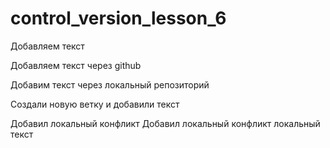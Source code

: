 ﻿# control_version_lesson_6

Добавляем текст

Добавляем текст через github


Добавим текст через локальный репозиторий


Создали новую ветку и добавили текст


Добавил локальный конфликт
Добавил локальный конфликт локальный текст

